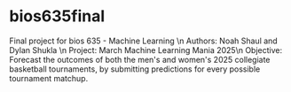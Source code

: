 # bios635final
Final project for bios 635 - Machine Learning \n
Authors: Noah Shaul and Dylan Shukla \n
Project: March Machine Learning Mania 2025\n
Objective: Forecast the outcomes of both the men's and women's 2025 collegiate basketball tournaments, by submitting predictions for every possible tournament matchup.
